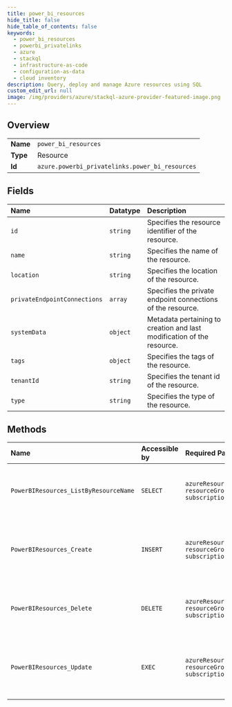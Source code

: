 ```yaml
---
title: power_bi_resources
hide_title: false
hide_table_of_contents: false
keywords:
  - power_bi_resources
  - powerbi_privatelinks
  - azure    
  - stackql
  - infrastructure-as-code
  - configuration-as-data
  - cloud inventory
description: Query, deploy and manage Azure resources using SQL
custom_edit_url: null
image: /img/providers/azure/stackql-azure-provider-featured-image.png
---
```

  
    

## Overview
<table><tbody>
<tr><td><b>Name</b></td><td><code>power_bi_resources</code></td></tr>
<tr><td><b>Type</b></td><td>Resource</td></tr>
<tr><td><b>Id</b></td><td><code>azure.powerbi_privatelinks.power_bi_resources</code></td></tr>
</tbody></table>

## Fields
| Name | Datatype | Description |
|:-----|:---------|:------------|
| `id` | `string` | Specifies the resource identifier of the resource. |
| `name` | `string` | Specifies the name of the resource. |
| `location` | `string` | Specifies the location of the resource. |
| `privateEndpointConnections` | `array` | Specifies the private endpoint connections of the resource. |
| `systemData` | `object` | Metadata pertaining to creation and last modification of the resource. |
| `tags` | `object` | Specifies the tags of the resource. |
| `tenantId` | `string` | Specifies the tenant id of the resource. |
| `type` | `string` | Specifies the type of the resource. |
## Methods
| Name | Accessible by | Required Params | Description |
|:-----|:--------------|:----------------|:------------|
| `PowerBIResources_ListByResourceName` | `SELECT` | `azureResourceName, resourceGroupName, subscriptionId` | Gets all the private link resources for the given Azure resource. |
| `PowerBIResources_Create` | `INSERT` | `azureResourceName, resourceGroupName, subscriptionId` | Creates or updates a Private Link Service Resource for Power BI. |
| `PowerBIResources_Delete` | `DELETE` | `azureResourceName, resourceGroupName, subscriptionId` | Deletes a Private Link Service Resource for Power BI. |
| `PowerBIResources_Update` | `EXEC` | `azureResourceName, resourceGroupName, subscriptionId` | Creates or updates a Private Link Service Resource for Power BI. |
